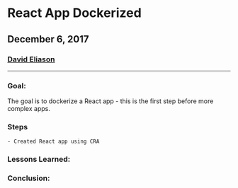 # React App Dockerized
## December 6, 2017
### [David Eliason](http://www.davethemaker.com)
---
### Goal:
The goal is to dockerize a React app - this is the first step before more complex apps.

### Steps
    - Created React app using CRA

### Lessons Learned:

### Conclusion: